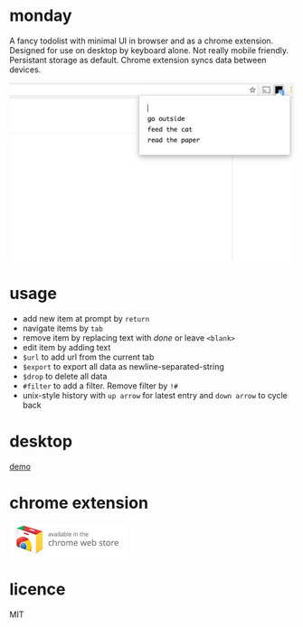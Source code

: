 # monday
A fancy todolist with minimal UI in browser and as a chrome extension. Designed for use on desktop by keyboard alone. Not really mobile friendly. Persistant storage as default. Chrome extension syncs data between devices.

![screenshot](monday_dump.png?raw=true)

# usage
- add new item at prompt by `return`
- navigate items by `tab`
- remove item by replacing text with *done* or leave `<blank>`
- edit item by adding text
- `$url` to add url from the current tab
- `$export` to export all data as newline-separated-string
- `$drop` to delete all data
- `#filter` to add a filter. Remove filter by `!#`
- unix-style history with `up arrow` for latest entry and `down arrow` to cycle back

# desktop
[demo](https://m0nday.herokuapp.com)

# chrome extension
[![Chrome Webstore](chrome_badge.png?raw=true)](https://chrome.google.com/webstore/detail/inephoagiijhmfhmlnaffaaiacdndmom/publish-accepted?hl=sv)

# licence
MIT